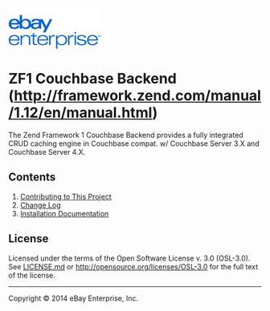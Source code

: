 [![ebay logo](docs/static/logo-vert.png)](http://www.ebayenterprise.com/)

# ZF1 Couchbase Backend (http://framework.zend.com/manual/1.12/en/manual.html)

The Zend Framework 1 Couchbase Backend provides a fully integrated CRUD caching engine in Couchbase compat. w/ Couchbase Server 3.X and Couchbase Server 4.X.

## Contents

1. [Contributing to This Project](CONTRIBUTING.md)
1. [Change Log](CHANGELOG.md)
1. [Installation Documentation](docs/INSTALL.md)

## License

Licensed under the terms of the Open Software License v. 3.0 (OSL-3.0). See [LICENSE.md](LICENSE.md) or http://opensource.org/licenses/OSL-3.0 for the full text of the license.

- - -
Copyright © 2014 eBay Enterprise, Inc.
